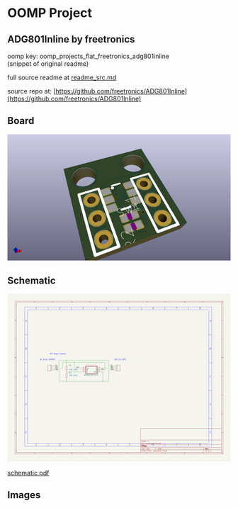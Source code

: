 # OOMP Project  
## ADG801Inline  by freetronics  
  
oomp key: oomp_projects_flat_freetronics_adg801inline  
(snippet of original readme)  
  
  
  full source readme at [readme_src.md](readme_src.md)  
  
source repo at: [https://github.com/freetronics/ADG801Inline](https://github.com/freetronics/ADG801Inline)  
## Board  
  
[![working_3d.png](working_3d_600.png)](working_3d.png)  
## Schematic  
  
[![working_schematic.png](working_schematic_600.png)](working_schematic.png)  
  
[schematic pdf](working_schematic.pdf)  
## Images  
